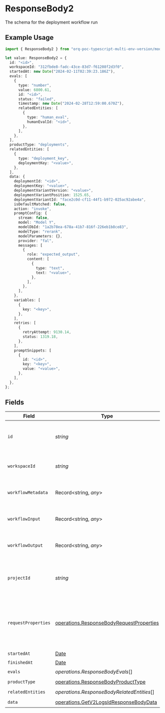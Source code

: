 # ResponseBody2

The schema for the deployment workflow run

## Example Usage

```typescript
import { ResponseBody2 } from "orq-poc-typescript-multi-env-version/models/operations";

let value: ResponseBody2 = {
  id: "<id>",
  workspaceId: "312fbde8-fadc-43ce-83d7-f61208f2d3f0",
  startedAt: new Date("2024-02-11T02:39:23.186Z"),
  evals: [
    {
      type: "number",
      value: 6800.61,
      id: "<id>",
      status: "failed",
      timestamp: new Date("2024-02-28T12:59:00.670Z"),
      relatedEntities: [
        {
          type: "human_eval",
          humanEvalId: "<id>",
        },
      ],
    },
  ],
  productType: "deployments",
  relatedEntities: [
    {
      type: "deployment_key",
      deploymentKey: "<value>",
    },
  ],
  data: {
    deploymentId: "<id>",
    deploymentKey: "<value>",
    deploymentVariantVersion: "<value>",
    deploymentVariantPosition: 1525.65,
    deploymentVariantId: "face2c0d-cf11-44f1-b972-025ac92abe4a",
    isDefaultMatched: false,
    action: "invoke",
    promptConfig: {
      stream: false,
      model: "Model Y",
      modelDbId: "1a2b78ea-678a-41b7-816f-226eb1b8ce83",
      modelType: "rerank",
      modelParameters: {},
      provider: "fal",
      messages: [
        {
          role: "expected_output",
          content: [
            {
              type: "text",
              text: "<value>",
            },
          ],
        },
      ],
    },
    variables: [
      {
        key: "<key>",
      },
    ],
    retries: [
      {
        retryAttempt: 9130.14,
        status: 1319.18,
      },
    ],
    promptSnippets: [
      {
        id: "<id>",
        key: "<key>",
        value: "<value>",
      },
    ],
  },
};
```

## Fields

| Field                                                                                                | Type                                                                                                 | Required                                                                                             | Description                                                                                          |
| ---------------------------------------------------------------------------------------------------- | ---------------------------------------------------------------------------------------------------- | ---------------------------------------------------------------------------------------------------- | ---------------------------------------------------------------------------------------------------- |
| `id`                                                                                                 | *string*                                                                                             | :heavy_check_mark:                                                                                   | The unique identifier for the workflow run                                                           |
| `workspaceId`                                                                                        | *string*                                                                                             | :heavy_check_mark:                                                                                   | The unique identifier for the workspace                                                              |
| `workflowMetadata`                                                                                   | Record<string, *any*>                                                                                | :heavy_minus_sign:                                                                                   | Metadata for the workflow run                                                                        |
| `workflowInput`                                                                                      | Record<string, *any*>                                                                                | :heavy_minus_sign:                                                                                   | Input for the workflow run                                                                           |
| `workflowOutput`                                                                                     | Record<string, *any*>                                                                                | :heavy_minus_sign:                                                                                   | Output for the workflow run                                                                          |
| `projectId`                                                                                          | *string*                                                                                             | :heavy_minus_sign:                                                                                   | The optional project_id for the entity of the event                                                  |
| `requestProperties`                                                                                  | [operations.ResponseBodyRequestProperties](../../models/operations/responsebodyrequestproperties.md) | :heavy_minus_sign:                                                                                   | An optional field that is filled if the workflow was triggered by an HTTP request                    |
| `startedAt`                                                                                          | [Date](https://developer.mozilla.org/en-US/docs/Web/JavaScript/Reference/Global_Objects/Date)        | :heavy_check_mark:                                                                                   | N/A                                                                                                  |
| `finishedAt`                                                                                         | [Date](https://developer.mozilla.org/en-US/docs/Web/JavaScript/Reference/Global_Objects/Date)        | :heavy_minus_sign:                                                                                   | N/A                                                                                                  |
| `evals`                                                                                              | *operations.ResponseBodyEvals*[]                                                                     | :heavy_check_mark:                                                                                   | N/A                                                                                                  |
| `productType`                                                                                        | [operations.ResponseBodyProductType](../../models/operations/responsebodyproducttype.md)             | :heavy_check_mark:                                                                                   | N/A                                                                                                  |
| `relatedEntities`                                                                                    | *operations.ResponseBodyRelatedEntities*[]                                                           | :heavy_check_mark:                                                                                   | N/A                                                                                                  |
| `data`                                                                                               | [operations.GetV2LogsIdResponseBodyData](../../models/operations/getv2logsidresponsebodydata.md)     | :heavy_check_mark:                                                                                   | N/A                                                                                                  |